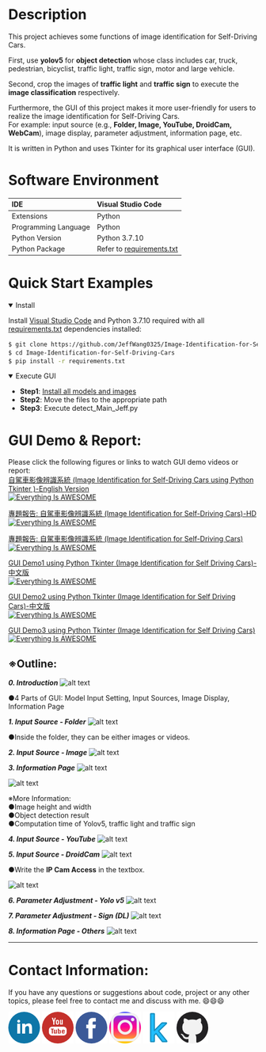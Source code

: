 # Description
This project achieves some functions of image identification for Self-Driving Cars.

First, use **yolov5** for **object detection** whose class includes car, truck, pedestrian, bicyclist, traffic light, traffic sign, motor and large vehicle.

Second, crop the images of **traffic light** and **traffic sign** to execute the **image classification** respectively.

Furthermore, the GUI of this project makes it more user-friendly for users to realize the image identification for Self-Driving Cars.  
For example: input source (e.g., **Folder, Image, YouTube, DroidCam, WebCam**), image display, parameter adjustment, information page, etc.

It is written in Python and uses Tkinter for its graphical user interface (GUI).

# Software Environment
| IDE                         | Visual Studio Code       |
| :-------------------------- | :----------------------- |
| Extensions                  | Python                   |
| Programming Language        | Python                   |
| Python Version              | Python 3.7.10            |
| Python Package              | Refer to [requirements.txt](https://github.com/JeffWang0325/Image-Identification-for-Self-Driving-Cars/blob/master/requirements.txt)|

# Quick Start Examples
<details open>
<summary>Install</summary>

Install [Visual Studio Code](https://code.visualstudio.com/download) and Python 3.7.10 required with all [requirements.txt](https://github.com/JeffWang0325/Image-Identification-for-Self-Driving-Cars/blob/master/requirements.txt) dependencies installed:
<!-- $ sudo apt update && apt install -y libgl1-mesa-glx libsm6 libxext6 libxrender-dev -->
```bash
$ git clone https://github.com/JeffWang0325/Image-Identification-for-Self-Driving-Cars.git
$ cd Image-Identification-for-Self-Driving-Cars
$ pip install -r requirements.txt
```
</details>

<details open>
<summary>Execute GUI</summary>
  
* **Step1**: [Install all models and images](https://drive.google.com/file/d/1F4fnQ4ZiFhmI6yc-XiQ3TS9MGayoeTe4/view?usp=sharing)
* **Step2**: Move the files to the appropriate path
* **Step3**: Execute detect_Main_Jeff.py
  
</details>

# GUI Demo & Report:

Please click the following figures or links to watch GUI demo videos or report:  
[自駕車影像辨識系統 (Image Identification for Self-Driving Cars using Python Tkinter )-English Version](https://youtu.be/l6lmuLPjNUY)  
[![Everything Is AWESOME](http://img.youtube.com/vi/l6lmuLPjNUY/sddefault.jpg)](https://youtu.be/l6lmuLPjNUY)  

[專題報告: 自駕車影像辨識系統 (Image Identification for Self-Driving Cars)-HD](https://youtu.be/PqvCH86_cIs)  
[![Everything Is AWESOME](http://img.youtube.com/vi/PqvCH86_cIs/sddefault.jpg)](https://youtu.be/PqvCH86_cIs)  

[專題報告: 自駕車影像辨識系統 (Image Identification for Self-Driving Cars)](https://youtu.be/6i0p-vnwRN4)  
[![Everything Is AWESOME](http://img.youtube.com/vi/6i0p-vnwRN4/sddefault.jpg)](https://youtu.be/6i0p-vnwRN4)   

[GUI Demo1 using Python Tkinter (Image Identification for Self Driving Cars)-中文版](https://youtu.be/SS-Cb4kZask)  
[![Everything Is AWESOME](http://img.youtube.com/vi/SS-Cb4kZask/sddefault.jpg)](https://youtu.be/SS-Cb4kZask)   

[GUI Demo2 using Python Tkinter (Image Identification for Self Driving Cars)-中文版](https://youtu.be/lewPH9_w_-U)  
[![Everything Is AWESOME](http://img.youtube.com/vi/lewPH9_w_-U/sddefault.jpg)](https://youtu.be/lewPH9_w_-U)   

[GUI Demo3 using Python Tkinter (Image Identification for Self Driving Cars)](https://youtu.be/R0lHuH2iOAE)  
[![Everything Is AWESOME](http://img.youtube.com/vi/R0lHuH2iOAE/sddefault.jpg)](https://youtu.be/R0lHuH2iOAE)   

## ※Outline:   
***0. Introduction***
![alt text](https://github.com/JeffWang0325/Image-Identification-for-Self-Driving-Cars/blob/master/README%20Image/0.jpg "Logo Title Text 1")

●4 Parts of GUI: Model Input Setting, Input Sources, Image Display, Information Page

***1. Input Source - Folder***
![alt text](https://github.com/JeffWang0325/Image-Identification-for-Self-Driving-Cars/blob/master/README%20Image/1.jpg "Logo Title Text 1")

●Inside the folder, they can be either images or videos.

***2. Input Source - Image***
![alt text](https://github.com/JeffWang0325/Image-Identification-for-Self-Driving-Cars/blob/master/README%20Image/2.jpg "Logo Title Text 1")

***3. Information Page***
![alt text](https://github.com/JeffWang0325/Image-Identification-for-Self-Driving-Cars/blob/master/README%20Image/3-1.jpg "Logo Title Text 1")

![alt text](https://github.com/JeffWang0325/Image-Identification-for-Self-Driving-Cars/blob/master/README%20Image/3-2.jpg "Logo Title Text 1")

※More Information:  
●Image height and width  
●Object detection result  
●Computation time of Yolov5, traffic light and traffic sign  

***4. Input Source - YouTube***
![alt text](https://github.com/JeffWang0325/Image-Identification-for-Self-Driving-Cars/blob/master/README%20Image/4.jpg "Logo Title Text 1")

***5. Input Source - DroidCam***
![alt text](https://github.com/JeffWang0325/Image-Identification-for-Self-Driving-Cars/blob/master/README%20Image/5-1.jpg "Logo Title Text 1")

●Write the **IP Cam Access** in the textbox.

![alt text](https://github.com/JeffWang0325/Image-Identification-for-Self-Driving-Cars/blob/master/README%20Image/5-2.jpg "Logo Title Text 1")

***6. Parameter Adjustment - Yolo v5***
![alt text](https://github.com/JeffWang0325/Image-Identification-for-Self-Driving-Cars/blob/master/README%20Image/6.jpg "Logo Title Text 1")

***7. Parameter Adjustment - Sign (DL)***
![alt text](https://github.com/JeffWang0325/Image-Identification-for-Self-Driving-Cars/blob/master/README%20Image/7.jpg "Logo Title Text 1")

***8. Information Page - Others***
![alt text](https://github.com/JeffWang0325/Image-Identification-for-Self-Driving-Cars/blob/master/README%20Image/8.jpg "Logo Title Text 1")

---
# Contact Information:
If you have any questions or suggestions about code, project or any other topics, please feel free to contact me and discuss with me. 😄😄😄

<a href="https://www.linkedin.com/in/tzu-wei-wang-a09707157" target="_blank"><img src="https://github.com/JeffWang0325/JeffWang0325/blob/master/Icon%20Image/linkedin_64.png" width="64"></a>
<a href="https://www.youtube.com/channel/UC9nOeQSWp0PQJPtUaZYwQBQ" target="_blank"><img src="https://github.com/JeffWang0325/JeffWang0325/blob/master/Icon%20Image/youtube_64.png" width="64"></a>
<a href="https://www.facebook.com/tzuwei.wang.33/" target="_blank"><img src="https://github.com/JeffWang0325/JeffWang0325/blob/master/Icon%20Image/facebook_64.png" width="64"></a>
<a href="https://www.instagram.com/tzuweiw/" target="_blank"><img src="https://github.com/JeffWang0325/JeffWang0325/blob/master/Icon%20Image/instagram_64.png" width="64"></a>
<a href="https://www.kaggle.com/tzuweiwang" target="_blank"><img src="https://github.com/JeffWang0325/JeffWang0325/blob/master/Icon%20Image/kaggle_64.png" width="64"></a>
<a href="https://github.com/JeffWang0325" target="_blank"><img src="https://github.com/JeffWang0325/JeffWang0325/blob/master/Icon%20Image/github_64.png" width="64"></a>
